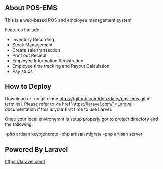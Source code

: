 ## About POS-EMS 

This is a web-based POS and employee management system

Features Include:
- Inventory Recording
- Stock Management
- Create sale transaction
- Print out Reciept
- Employee Information Registration
- Employee time tracking and Payout Calculation
- Pay stubs

## How to Deploy

Download or run git clone https://github.com/denzdacs/pos-ems.git in terminal.
Please refer to <a href"https://laravel.com/">Laravel</a> documentation if this is your first time to use Larvel.

Once your local environemnt is setup properly got to project directory and the following:

-php artisan key:generate
-php artisan migrate
-php artisan server

## Powered By Laravel 

https://laravel.com/
